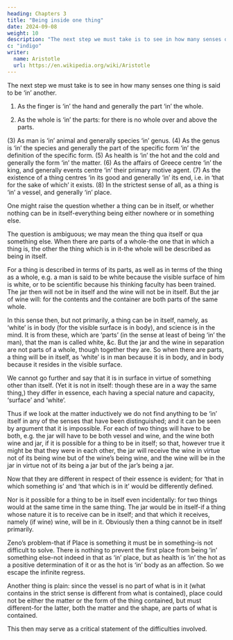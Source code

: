```yaml
---
heading: Chapters 3
title: "Being inside one thing"
date: 2024-09-08
weight: 10
description: "The next step we must take is to see in how many senses one thing is said to be ‘in’ another."
c: "indigo"
writer:
  name: Aristotle 
  url: https://en.wikipedia.org/wiki/Aristotle
---
```




The next step we must take is to see in how many senses one thing is said to be ‘in’ another.

1. As the finger is ‘in’ the hand and generally the part ‘in’ the
whole.

2. As the whole is ‘in’ the parts: for there is no whole over and
above the parts.

(3) As man is ‘in’ animal and generally species ‘in’ genus.
(4) As the genus is ‘in’ the species and generally the part of the
specific form ‘in’ the definition of the specific form.
(5) As health is ‘in’ the hot and the cold and generally the form
‘in’ the matter.
(6) As the affairs of Greece centre ‘in’ the king, and generally
events centre ‘in’ their primary motive agent.
(7) As the existence of a thing centres ‘in its good and generally
‘in’ its end, i.e. in ‘that for the sake of which’ it exists.
(8) In the strictest sense of all, as a thing is ‘in’ a vessel, and
generally ‘in’ place.

One might raise the question whether a thing can be in itself, or whether nothing can be
in itself-everything being either nowhere or in something else.

The question is ambiguous; we may mean the thing qua itself or qua something else.
When there are parts of a whole-the one that in which a thing is, the other the thing
which is in it-the whole will be described as being in itself. 

For a thing is described in
terms of its parts, as well as in terms of the thing as a whole, e.g. a man is said to be
white because the visible surface of him is white, or to be scientific because his thinking
faculty has been trained. The jar then will not be in itself and the wine will not be in
itself. But the jar of wine will: for the contents and the container are both parts of the
same whole.

In this sense then, but not primarily, a thing can be in itself, namely, as ‘white’ is in
body (for the visible surface is in body), and science is in the mind.
It is from these, which are ‘parts’ (in the sense at least of being ‘in’ the man), that the
man is called white, &c. But the jar and the wine in separation are not parts of a whole,
though together they are. So when there are parts, a thing will be in itself, as ‘white’ is
in man because it is in body, and in body because it resides in the visible surface. 

We cannot go further and say that it is in surface in virtue of something other than itself.
(Yet it is not in itself: though these are in a way the same thing,) they differ in essence,
each having a special nature and capacity, ‘surface’ and ‘white’.

Thus if we look at the matter inductively we do not find anything to be ‘in’ itself in any
of the senses that have been distinguished; and it can be seen by argument that it is
impossible. For each of two things will have to be both, e.g. the jar will have to be both
vessel and wine, and the wine both wine and jar, if it is possible for a thing to be in
itself; so that, however true it might be that they were in each other, the jar will receive
the wine in virtue not of its being wine but of the wine’s being wine, and the wine will
be in the jar in virtue not of its being a jar but of the jar’s being a jar. 

Now that they are
different in respect of their essence is evident; for ‘that in which something is’ and ‘that
which is in it’ would be differently defined.

Nor is it possible for a thing to be in itself even incidentally: for two things would at the
same time in the same thing. The jar would be in itself-if a thing whose nature it is to
receive can be in itself; and that which it receives, namely (if wine) wine, will be in it.
Obviously then a thing cannot be in itself primarily.

Zeno’s problem-that if Place is something it must be in something-is not difficult to
solve. There is nothing to prevent the first place from being ‘in’ something else-not
indeed in that as ‘in’ place, but as health is ‘in’ the hot as a positive determination of it
or as the hot is ‘in’ body as an affection. So we escape the infinite regress.

Another thing is plain: since the vessel is no part of what is in it (what contains in the
strict sense is different from what is contained), place could not be either the matter or
the form of the thing contained, but must different-for the latter, both the matter and the
shape, are parts of what is contained.

This then may serve as a critical statement of the difficulties involved.
